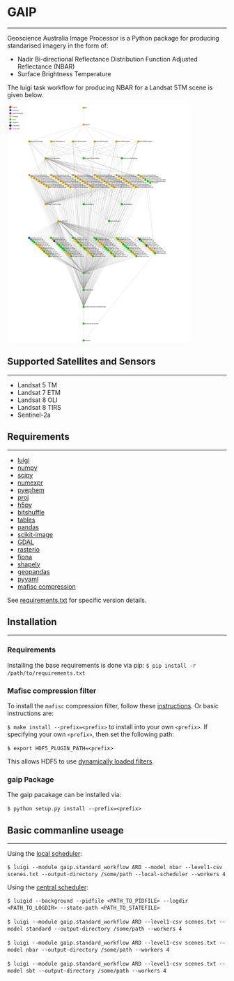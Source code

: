 # GAIP
------


Geoscience Australia Image Processor is a Python package for producing standarised imagery in the form of:

* Nadir Bi-directional Reflectance Distribution Function Adjusted Reflectance (NBAR)
* Surface Brightness Temperature

The luigi task workflow for producing NBAR for a Landsat 5TM scene is given below.

![](docs/source/diagrams/luigi-task-visualiser-reduced.png)

## Supported Satellites and Sensors
-----------------------------------
* Landsat 5 TM
* Landsat 7 ETM
* Landsat 8 OLI
* Landsat 8 TIRS
* Sentinel-2a

## Requirements
---------------
* [luigi](https://github.com/spotify/luigi)
* [numpy](https://github.com/numpy/numpy)
* [scipy](https://github.com/scipy/scipy)
* [numexpr](https://github.com/pydata/numexpr)
* [pyephem](http://rhodesmill.org/pyephem/)
* [proj](https://github.com/OSGeo/proj.4)
* [h5py](https://github.com/h5py/h5py)
* [bitshuffle](https://github.com/kiyo-masui/bitshuffle)
* [tables](https://github.com/PyTables/PyTables)
* [pandas](https://github.com/pandas-dev/pandas)
* [scikit-image](https://github.com/scikit-image/scikit-image)
* [GDAL](https://github.com/OSGeo/gdal)
* [rasterio](https://github.com/mapbox/rasterio)
* [fiona](https://github.com/Toblerity/Fiona)
* [shapely](https://github.com/Toblerity/Shapely)
* [geopandas](https://github.com/geopandas/geopandas)
* [pyyaml](https://github.com/yaml/pyyaml)
* [mafisc compression](https://wr.informatik.uni-hamburg.de/research/projects/icomex/mafisc)

See [requirements.txt](requirements.txt) for specific version details.

## Installation
---------------

### Requirements
Installing the base requirements is done via pip:
`$ pip install -r /path/to/requirements.txt`

### Mafisc compression filter
To install the `mafisc` compression filter, follow these [instructions](https://wr.informatik.uni-hamburg.de/research/projects/icomex/mafisc).
Or basic instructions are:

`$ make install --prefix=<prefix>` to install into your own `<prefix>`.
If specifying your own `<prefix>`, then set the following path:

`$ export HDF5_PLUGIN_PATH=<prefix>`

This allows HDF5 to use [dynamically loaded filters](https://support.hdfgroup.org/HDF5/doc/Advanced/DynamicallyLoadedFilters/HDF5DynamicallyLoadedFilters.pdf).

### gaip Package
The gaip pacakage can be installed via:

`$ python setup.py install --prefix=<prefix>`

## Basic commanline useage
--------------------------
Using the [local scheduler](http://luigi.readthedocs.io/en/stable/command_line.html):

    $ luigi --module gaip.standard_workflow ARD --model nbar --level1-csv scenes.txt --output-directory /some/path --local-scheduler --workers 4

Using the [central scheduler](http://luigi.readthedocs.io/en/stable/central_scheduler.html):

    $ luigid --background --pidfile <PATH_TO_PIDFILE> --logdir <PATH_TO_LOGDIR> --state-path <PATH_TO_STATEFILE>

    $ luigi --module gaip.standard_workflow ARD --level1-csv scenes.txt --model standard --output-directory /some/path --workers 4

    $ luigi --module gaip.standard_workflow ARD --level1-csv scenes.txt --model nbar --output-directory /some/path --workers 4

    $ luigi --module gaip.standard_workflow ARD --level1-csv scenes.txt --model sbt --output-directory /some/path --workers 4
